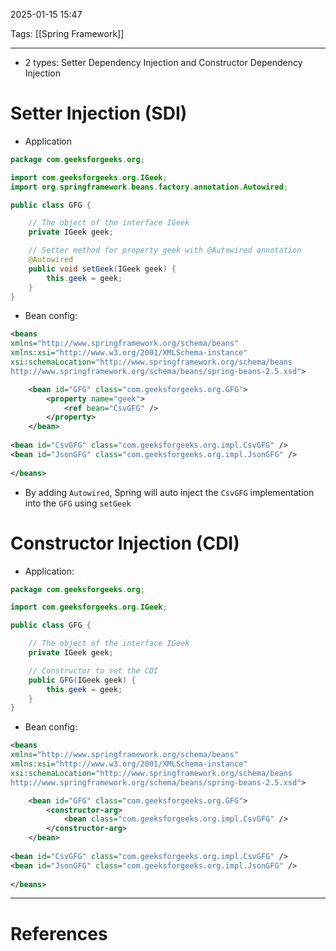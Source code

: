 2025-01-15 15:47

Tags: [[Spring Framework]] 

---

- 2 types: Setter Dependency Injection and Constructor Dependency Injection
# Setter Injection (SDI)
- Application
```java
package com.geeksforgeeks.org;

import com.geeksforgeeks.org.IGeek;
import org.springframework.beans.factory.annotation.Autowired;

public class GFG {

    // The object of the interface IGeek
    private IGeek geek;

    // Setter method for property geek with @Autowired annotation
    @Autowired
    public void setGeek(IGeek geek) {
        this.geek = geek;
    }
}
```
- Bean config:
```xml
<beans 
xmlns="http://www.springframework.org/schema/beans"
xmlns:xsi="http://www.w3.org/2001/XMLSchema-instance"
xsi:schemaLocation="http://www.springframework.org/schema/beans
http://www.springframework.org/schema/beans/spring-beans-2.5.xsd">

    <bean id="GFG" class="com.geeksforgeeks.org.GFG">
        <property name="geek">
            <ref bean="CsvGFG" />
        </property>
    </bean>
    
<bean id="CsvGFG" class="com.geeksforgeeks.org.impl.CsvGFG" />
<bean id="JsonGFG" class="com.geeksforgeeks.org.impl.JsonGFG" />
    
</beans>
```
- By adding `Autowired`, Spring will auto inject the `CsvGFG` implementation into the `GFG` using `setGeek`
# Constructor Injection (CDI)
- Application:
```java
package com.geeksforgeeks.org;

import com.geeksforgeeks.org.IGeek;

public class GFG {

    // The object of the interface IGeek
    private IGeek geek;

    // Constructor to set the CDI
    public GFG(IGeek geek) {
        this.geek = geek;
    }
}
```
- Bean config:
```xml
<beans 
xmlns="http://www.springframework.org/schema/beans"
xmlns:xsi="http://www.w3.org/2001/XMLSchema-instance"
xsi:schemaLocation="http://www.springframework.org/schema/beans
http://www.springframework.org/schema/beans/spring-beans-2.5.xsd">

    <bean id="GFG" class="com.geeksforgeeks.org.GFG">
        <constructor-arg>
            <bean class="com.geeksforgeeks.org.impl.CsvGFG" />
        </constructor-arg>
    </bean>
    
<bean id="CsvGFG" class="com.geeksforgeeks.org.impl.CsvGFG" />
<bean id="JsonGFG" class="com.geeksforgeeks.org.impl.JsonGFG" />
    
</beans>
```


---
# References